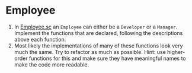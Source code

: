 Employee
========

1. In [Employee.sc](Employee.sc) an `Employee` can either be a `Developer` or a `Manager`. Implement the functions 
   that are declared, following the descriptions above each function.
2. Most likely the implementations of many of these functions look very much the same. Try to refactor as much as 
   possible. Hint: use higher-order functions for this and make sure they have meaningful names to make the code more readable.
